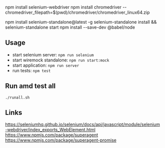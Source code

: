 npm install selenium-webdriver
npm install chromedriver --chromedriver_filepath=$(pwd)/chromedriver/chromedriver_linux64.zip

npm install selenium-standalone@latest -g
selenium-standalone install && selenium-standalone start
npm install --save-dev @babel/node

## Usage

- start selenium server: `npm run selenium`
- start wiremock standalone: `npm run start:mock`
- start application: `npm run server`
- run tests: `npm test`

## Run amd test all
```
./runall.sh
```

## Links
https://seleniumhq.github.io/selenium/docs/api/javascript/module/selenium-webdriver/index_exports_WebElement.html
https://www.npmjs.com/package/superagent
https://www.npmjs.com/package/superagent-promise